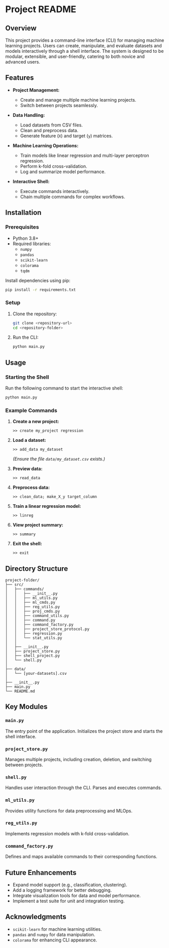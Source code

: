# Project README

## Overview
This project provides a command-line interface (CLI) for managing machine learning projects. Users can create, manipulate, and evaluate datasets and models interactively through a shell interface. The system is designed to be modular, extensible, and user-friendly, catering to both novice and advanced users.

## Features
- **Project Management:**
  - Create and manage multiple machine learning projects.
  - Switch between projects seamlessly.

- **Data Handling:**
  - Load datasets from CSV files.
  - Clean and preprocess data.
  - Generate feature (`X`) and target (`y`) matrices.

- **Machine Learning Operations:**
  - Train models like linear regression and multi-layer perceptron regression.
  - Perform k-fold cross-validation.
  - Log and summarize model performance.

- **Interactive Shell:**
  - Execute commands interactively.
  - Chain multiple commands for complex workflows.

## Installation

### Prerequisites
- Python 3.8+
- Required libraries:
  - `numpy`
  - `pandas`
  - `scikit-learn`
  - `colorama`
  - `tqdm`

Install dependencies using pip:
```bash
pip install -r requirements.txt
```

### Setup
1. Clone the repository:
   ```bash
   git clone <repository-url>
   cd <repository-folder>
   ```
2. Run the CLI:
   ```bash
   python main.py
   ```

## Usage

### Starting the Shell
Run the following command to start the interactive shell:
```bash
python main.py
```

### Example Commands
1. **Create a new project:**
   ```
   >> create my_project regression
   ```
2. **Load a dataset:**
   ```
   >> add_data my_dataset
   ```
   *(Ensure the file `data/my_dataset.csv` exists.)*

3. **Preview data:**
   ```
   >> read_data
   ```

4. **Preprocess data:**
   ```
   >> clean_data; make_X_y target_column
   ```

5. **Train a linear regression model:**
   ```
   >> linreg
   ```

6. **View project summary:**
   ```
   >> summary
   ```

7. **Exit the shell:**
   ```
   >> exit
   ```

## Directory Structure
```
project-folder/
├── src/
│   ├── commands/
│   │   ├── __init__.py
│   │   ├── ml_utils.py
│   │   ├── ml_cmds.py
│   │   ├── reg_utils.py
│   │   ├── proj_cmds.py
│   │   ├── command_utils.py
│   │   ├── command.py
│   │   ├── command_factory.py
│   │   ├── project_store_protocol.py
│   │   ├── regression.py
│   │   └── stat_utils.py
│   │
│   ├── __init__.py
│   ├── project_store.py
│   ├── shell_project.py
│   └── shell.py
│   
├── data/
│   └── [your-datasets].csv
│
├── __init__.py
├── main.py
└── README.md
```

## Key Modules

### `main.py`
The entry point of the application. Initializes the project store and starts the shell interface.

### `project_store.py`
Manages multiple projects, including creation, deletion, and switching between projects.

### `shell.py`
Handles user interaction through the CLI. Parses and executes commands.

### `ml_utils.py`
Provides utility functions for data preprocessing and MLOps.

### `reg_utils.py`
Implements regression models with k-fold cross-validation.

### `command_factory.py`
Defines and maps available commands to their corresponding functions.

## Future Enhancements
- Expand model support (e.g., classification, clustering).
- Add a logging framework for better debugging.
- Integrate visualization tools for data and model performance.
- Implement a test suite for unit and integration testing.

## Acknowledgments
- `scikit-learn` for machine learning utilities.
- `pandas` and `numpy` for data manipulation.
- `colorama` for enhancing CLI appearance.

